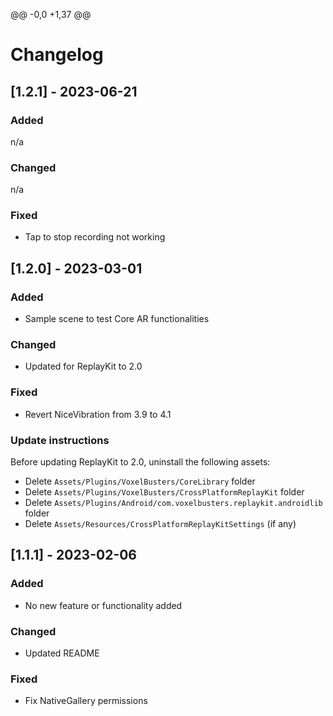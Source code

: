 @@ -0,0 +1,37 @@
# Changelog

## [1.2.1] - 2023-06-21

### Added
n/a

### Changed
n/a

### Fixed

- Tap to stop recording not working

## [1.2.0] - 2023-03-01

### Added

- Sample scene to test Core AR functionalities

### Changed

- Updated for ReplayKit to 2.0

### Fixed

- Revert NiceVibration from 3.9 to 4.1

### Update instructions
Before updating ReplayKit to 2.0, uninstall the following assets:
- Delete `Assets/Plugins/VoxelBusters/CoreLibrary` folder
- Delete `Assets/Plugins/VoxelBusters/CrossPlatformReplayKit` folder
- Delete `Assets/Plugins/Android/com.voxelbusters.replaykit.androidlib` folder
- Delete `Assets/Resources/CrossPlatformReplayKitSettings` (if any)

## [1.1.1] - 2023-02-06

### Added

- No new feature or functionality added

### Changed

- Updated README

### Fixed

- Fix NativeGallery permissions
